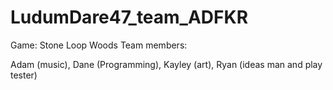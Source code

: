 # LudumDare47_team_ADFKR
Game: Stone Loop Woods
Team members:

Adam (music),
Dane (Programming),
Kayley (art),
Ryan (ideas man and play tester)
